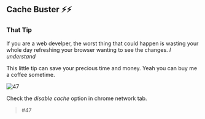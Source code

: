 ## Cache Buster ⚡️⚡️
### That Tip

If you are a web develper, the worst thing that could happen is wasting your whole day refreshing your browser wanting to see the changes. _I understand_

This little tip can save your precious time and money. Yeah you can buy me a coffee sometime.

![47](https://user-images.githubusercontent.com/13570866/42724947-5d977efe-8799-11e8-95bf-6369cacbad61.PNG)

Check the _disable cache_ option in chrome network tab.

>#47